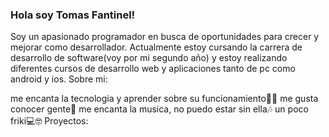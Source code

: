 ### Hola soy Tomas Fantinel!
Soy un apasionado programador en busca de oportunidades para crecer y mejorar como desarrollador. Actualmente estoy cursando la carrera de desarrollo de software(voy por mi segundo año) y estoy realizando diferentes cursos de desarrollo web y aplicaciones tanto de pc como android y ios. Sobre mi:

me encanta la tecnologia y aprender sobre su funcionamiento👨‍💻​
me gusta conocer gente🤝​
me encanta la musica, no puedo estar sin ella🎶​
un poco friki💻​🤓​
Proyectos:
